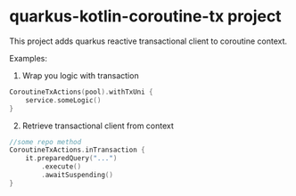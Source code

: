 # quarkus-kotlin-coroutine-tx project

This project adds quarkus reactive transactional client to coroutine context.

Examples:

1. Wrap you logic with transaction
```kotlin
CoroutineTxActions(pool).withTxUni {
    service.someLogic()
}
```

2. Retrieve transactional client from context 
```kotlin
//some repo method
CoroutineTxActions.inTransaction {
    it.preparedQuery("...")
        .execute()
        .awaitSuspending()
}
```